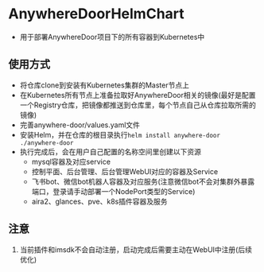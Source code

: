 # AnywhereDoorHelmChart
* 用于部署AnywhereDoor项目下的所有容器到Kubernetes中

## 使用方式
* 将仓库clone到安装有Kubernetes集群的Master节点上
* 在Kubernetes所有节点上准备拉取好AnywhereDoor相关的镜像(最好是配置一个Registry仓库，把镜像都推送到仓库里，每个节点自己从仓库拉取所需的镜像)
* 完善anywhere-door/values.yaml文件
* 安装Helm，并在仓库的根目录执行`helm install anywhere-door ./anywhere-door`
* 执行完成后，会在用户自己配置的名称空间里创建以下资源
    * mysql容器及对应service
    * 控制平面、后台管理、后台管理WebUI对应的容器及Service
    * 飞书bot、微信bot机器人容器及对应服务(注意微信bot不会对集群外暴露端口，登录请手动部署一个NodePort类型的Service)
    * aira2、glances、pve、k8s插件容器及服务

## 注意
1. 当前插件和imsdk不会自动注册，启动完成后需要主动在WebUI中注册(后续优化)